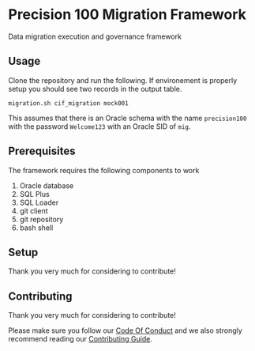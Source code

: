 # Precision 100 Migration Framework
Data migration execution and governance framework

## Usage
Clone the repository and run the following. If environement is properly setup you should see two records in the output table.

`migration.sh cif_migration mock001`

This assumes that there is an Oracle schema with the name `precision100` with the password `Welcome123` with an Oracle SID of `mig`.

## Prerequisites
The framework requires the following components to work

1) Oracle database
2) SQL Plus
3) SQL Loader
4) git client
5) git repository
6) bash shell

## Setup
Thank you very much for considering to contribute!

## Contributing
Thank you very much for considering to contribute!

Please make sure you follow our [Code Of Conduct](CODE_OF_CONDUCT.md) and we also strongly recommend reading our [Contributing Guide](CONTRIBUTING.md).

